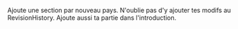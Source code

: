 Ajoute une section par nouveau pays.
N'oublie pas d'y ajouter tes modifs au RevisionHistory.
Ajoute aussi ta partie dans l'introduction.
